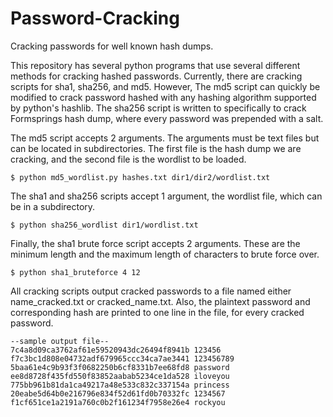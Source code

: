 Password-Cracking
=================

Cracking passwords for well known hash dumps.

This repository has several python programs that use several different methods for cracking hashed passwords. Currently, there are cracking scripts for sha1, sha256, and md5. However, The md5 script can quickly be modified to crack password hashed with any hashing algorithm supported by python's hashlib. The sha256 script is written to specifically to crack Formsprings hash dump, where every password was prepended with a salt. 

The md5 script accepts 2 arguments. The arguments must be text files but can be located in subdirectories. The first file is the hash dump we are cracking, and the second file is the wordlist to be loaded. 

    $ python md5_wordlist.py hashes.txt dir1/dir2/wordlist.txt
    
The sha1 and sha256 scripts accept 1 argument, the wordlist file, which can be in a subdirectory. 

    $ python sha256_wordlist dir1/wordlist.txt
    
Finally, the sha1 brute force script accepts 2 arguments. These are the minimum length and the maximum length of characters to brute force over. 

    $ python sha1_bruteforce 4 12
    

All cracking scripts output cracked passwords to a file named either name_cracked.txt or cracked_name.txt. Also, the plaintext password and corresponding hash are printed to one line in the file, for every cracked password. 
    
    --sample output file--
    7c4a8d09ca3762af61e59520943dc26494f8941b 123456
    f7c3bc1d808e04732adf679965ccc34ca7ae3441 123456789
    5baa61e4c9b93f3f0682250b6cf8331b7ee68fd8 password
    ee8d8728f435fd550f83852aabab5234ce1da528 iloveyou
    775bb961b81da1ca49217a48e533c832c337154a princess
    20eabe5d64b0e216796e834f52d61fd0b70332fc 1234567
    f1cf651ce1a2191a760c0b2f161234f7958e26e4 rockyou
